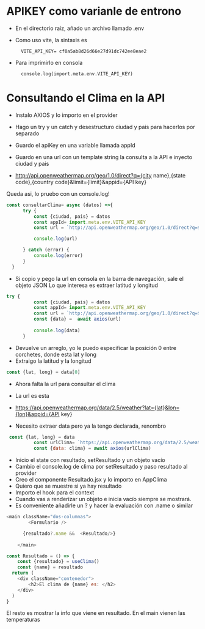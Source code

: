 # APIKEY como varianle de entrono

- En el directorio raíz, añado un archivo llamado .env
- Como uso vite, la sintaxis es

        VITE_API_KEY= cf0a5ab8d26d66e27d91dc742ee8eae2

- Para imprimirlo en consola
        
        console.log(import.meta.env.VITE_API_KEY)

# Consultando el Clima en la API

- Instalo AXIOS y lo importo en el provider
- Hago un try y un catch y desestructuro ciudad y pais para hacerlos por separado
- Guardo el apiKey en una variable llamada appId
- Guardo en una url con un template string la consulta a la API e inyecto ciudad y pais

- http://api.openweathermap.org/geo/1.0/direct?q={city name},{state code},{country code}&limit={limit}&appid={API key}

Queda asi, lo pruebo con un console.log!
~~~~js
const consultarClima= async (datos) =>{
      try {
          const {ciudad, pais} = datos
          const appId= import.meta.env.VITE_API_KEY
          const url = `http://api.openweathermap.org/geo/1.0/direct?q=${ciudad},${pais}&limit=1&appid=${appId}`

          console.log(url)

      } catch (error) {
          console.log(error)
      }
  }
~~~~
- Si copio y pego la url en consola en la barra de navegación, sale el objeto JSON
Lo que interesa es extraer latitud y longitud
~~~js
try {
          const {ciudad, pais} = datos
          const appId= import.meta.env.VITE_API_KEY
          const url = `http://api.openweathermap.org/geo/1.0/direct?q=${ciudad},${pais}&limit=1&appid=${appId}`
          const {data} =  await axios(url)
          
          console.log(data)
      }
~~~
- Devuelve un arreglo, yo le puedo especificar la posición 0 entre corchetes, donde esta lat y long
- Extraigo la latitud y la longitud
~~~js
const {lat, long} = data[0]
~~~
- Ahora falta la url para consultar el clima
- La url es esta
- https://api.openweathermap.org/data/2.5/weather?lat={lat}&lon={lon}&appid={API key}

- Necesito extraer data pero ya la tengo declarada, renombro
~~~js
 const {lat, long} = data
          const urlClima= `https://api.openweathermap.org/data/2.5/weather?lat=${lat}&lon=${lon}&appid=${appId}`
          const {data: clima} = await axios(urlClima)
~~~

- Inicio el state con resultado, setResultado y un objeto vacío
- Cambio el console.log de clima por setResultado y paso resultado al provider
- Creo el componente Resultado.jsx y lo importo en AppClima
- Quiero que se muestre si ya hay resultado
- Importo el hook para el context
- Cuando vas a renderizar un objeto e inicia  vacío siempre se mostrará.
- Es conveniente añadirle un ? y hacer la evaluación con .name o similar
~~~js
<main className="dos-columnas">
        <Formulario />

      {resultado?.name &&  <Resultado/>}
      
    </main>
~~~

~~~js
const Resultado = () => {
    const {resultado} = useClima()
    const {name} = resultado
  return (
    <div className="contenedor">
        <h2>El clima de {name} es: </h2>
    </div>
  )
}
~~~
El resto es mostrar la info que viene en resultado. 
En el main vienen las temperaturas